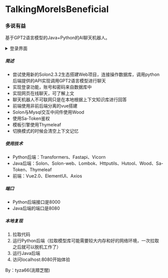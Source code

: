 # TalkingMoreIsBeneficial
### 多说有益

基于GPT2语言模型的Java+Python的AI聊天机器人。

<details><summary>登录界面</summary>
<img src="./效果/登录.png"/>
</details>

##### 简述

- 尝试使用新的Solon2.3.2生态搭建Web项目，连接操作数据库，调用python后端提供的API实现调用GPT2语言模型进行聊天
- 实现登录功能，账号和密码来自数据库中
- 实现网页在线聊天，可了解上文
- 聊天机器人不可联网只是在本地根据上下文知识库进行回答
- 前端使用非前后端分离的vue搭建
- Solon与Mysql交互中间件使用Wood
- 使用Sa-Token鉴权
- 模板引擎使用Thymeleaf
- 切换模式的时候会清空上下文记忆

##### 使用技术

- Python后端：Transformers、Fastapi、Vicorn
- Java后端：Solon、Solon-web、Lombok、Httputils、Hutool、Wood、Sa-Token、Thymeleaf
- 前端：Vue2.0、ElementUI、Axios

##### 端口

- Python后端接口是8000
- Java后端的端口是8080

##### 本地复现

1. 拉取代码
2. 运行Python后端（拉取模型库可能需要较大内存和好的网络环境，一次拉取之后就可以脱机工作了）
3. 运行Java后端
4. 访问localhost:8080开始体验

By：tyza66(洮羱芝闇)